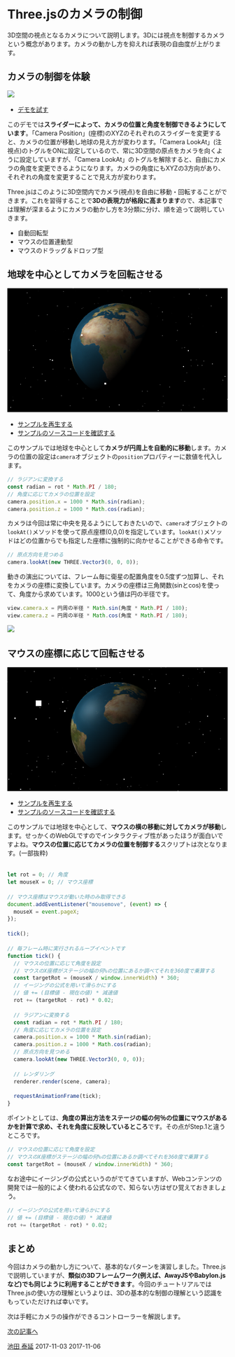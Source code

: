 # Three.jsのカメラの制御

3D空間の視点となるカメラについて説明します。3Dには視点を制御するカメラという概念があります。カメラの動かし方を抑えれば表現の自由度が上がります。

## カメラの制御を体験

![](https://ics.media/wp-content/uploads/2014/10/141001_away3d_1.jpg)

- [デモを試す](https://ics.media/wp-content/data-demos/140930_angularjs_away3d/src/index.html)

このデモでは**スライダーによって、カメラの位置と角度を制御できるようにしています**。「Camera Position」(座標)のXYZのそれぞれのスライダーを変更すると、カメラの位置が移動し地球の見え方が変わります。「Camera LookAt」(注視点)のトグルをONに設定しているので、常に3D空間の原点をカメラを向くように設定していますが、「Camera LookAt」のトグルを解除すると、自由にカメラの角度を変更できるようになります。カメラの角度にもXYZの3方向があり、それぞれの角度を変更することで見え方が変わります。



Three.jsはこのように3D空間内でカメラ(視点)を自由に移動・回転することができます。これを習得することで**3Dの表現力が格段に高まります**ので、本記事では理解が深まるようにカメラの動かし方を3分類に分け、順を追って説明していきます。

* 自動回転型
* マウスの位置連動型
* マウスのドラッグ＆ドロップ型

## 地球を中心としてカメラを回転させる

![](../imgs/camera_basic_earth.png)

- [サンプルを再生する](https://ics-creative.github.io/tutorial-three/samples/camera_basic_earth.html)
- [サンプルのソースコードを確認する](../samples/camera_basic_earth.html)


このサンプルでは地球を中心として**カメラが円周上を自動的に移動**します。カメラの位置の設定は`camera`オブジェクトの`position`プロパティーに数値を代入します。


```js
// ラジアンに変換する
const radian = rot * Math.PI / 180;
// 角度に応じてカメラの位置を設定
camera.position.x = 1000 * Math.sin(radian);
camera.position.z = 1000 * Math.cos(radian);
```

カメラは今回は常に中央を見るようにしておきたいので、`camera`オブジェクトの`lookAt()`メソッドを使って原点座標(0,0,0)を指定しています。`lookAt()`メソッドはどの位置からでも指定した座標に強制的に向かせることができる命令です。

```js
// 原点方向を見つめる
camera.lookAt(new THREE.Vector3(0, 0, 0));
```


動きの演出については、フレーム毎に衛星の配置角度を0.5度ずつ加算し、それをカメラの座標に変換しています。カメラの座標は三角関数(sinとcos)を使って、角度から求めています。1000という値は円の半径です。

```js
view.camera.x = 円周の半径 * Math.sin(角度 * Math.PI / 180);
view.camera.z = 円周の半径 * Math.cos(角度 * Math.PI / 180);
```

![](https://ics.media/wp-content/uploads/2014/10/141001_circle.png)

## マウスの座標に応じて回転させる


![](../imgs/camera_mouse_x.png)

- [サンプルを再生する](https://ics-creative.github.io/tutorial-three/samples/camera_mouse_x.html)
- [サンプルのソースコードを確認する](../samples/camera_mouse_x.html)


このサンプルでは地球を中心として、**マウスの横の移動に対してカメラが移動**します。せっかくのWebGLですのでインタラクティブ性があったほうが面白いですよね。**マウスの位置に応じてカメラの位置を制御する**スクリプトは次となります。(一部抜粋)

```js

let rot = 0; // 角度
let mouseX = 0; // マウス座標

// マウス座標はマウスが動いた時のみ取得できる
document.addEventListener("mousemove", (event) => {
  mouseX = event.pageX;
});

tick();

// 毎フレーム時に実行されるループイベントです
function tick() {
  // マウスの位置に応じて角度を設定
  // マウスのX座標がステージの幅の何%の位置にあるか調べてそれを360度で乗算する
  const targetRot = (mouseX / window.innerWidth) * 360;
  // イージングの公式を用いて滑らかにする
  // 値 += (目標値 - 現在の値) * 減速値
  rot += (targetRot - rot) * 0.02;

  // ラジアンに変換する
  const radian = rot * Math.PI / 180;
  // 角度に応じてカメラの位置を設定
  camera.position.x = 1000 * Math.sin(radian);
  camera.position.z = 1000 * Math.cos(radian);
  // 原点方向を見つめる
  camera.lookAt(new THREE.Vector3(0, 0, 0));

  // レンダリング
  renderer.render(scene, camera);

  requestAnimationFrame(tick);
}
```

ポイントとしては、**角度の算出方法をステージの幅の何％の位置にマウスがあるかを計算で求め、それを角度に反映しているところ**です。その点がStep.1と違うところです。

```js
// マウスの位置に応じて角度を設定
// マウスのX座標がステージの幅の何%の位置にあるか調べてそれを360度で乗算する
const targetRot = (mouseX / window.innerWidth) * 360;
```


なお途中にイージングの公式というのがでてきていますが、Webコンテンツの開発では一般的によく使われる公式なので、知らない方はぜひ覚えておきましょう。

```js
// イージングの公式を用いて滑らかにする
// 値 += (目標値 - 現在の値) * 減速値
rot += (targetRot - rot) * 0.02;
```


## まとめ
今回はカメラの動かし方について、基本的なパターンを演習しました。Three.jsで説明していますが、**類似の3Dフレームワーク(例えば、AwayJSやBabylon.jsなど)でも同じように利用することができます**。今回のチュートリアルではThree.jsの使い方の理解というよりは、3Dの基本的な制御の理解という認識をもっていただければ幸いです。

次は手軽にカメラの操作ができるコントローラーを解説します。

[次の記事へ](camera_orbitcontrols.md)

<article-author>[池田 泰延](https://twitter.com/clockmaker)</article-author>
<article-date-published>2017-11-03</article-date-published>
<article-date-modified>2017-11-06</article-date-modified>